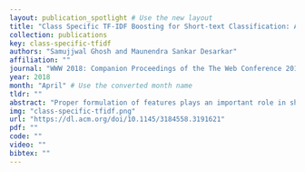 ```yaml
---
layout: publication_spotlight # Use the new layout
title: "Class Specific TF-IDF Boosting for Short-text Classification: Application to Short-texts Generated During Disasters" # Escape quotes in title
collection: publications
key: class-specific-tfidf
authors: "Samujjwal Ghosh and Maunendra Sankar Desarkar"
affiliation: ""
journal: "WWW 2018: Companion Proceedings of the The Web Conference 2018"
year: 2018
month: "April" # Use the converted month name
tldr: ""
abstract: "Proper formulation of features plays an important role in short-text classification tasks as the amount of text available is very little. In literature, Term Frequency - Inverse Document Frequency (TF-IDF) is commonly used to create feature vectors for such tasks. However, TF-IDF formulation does not utilize the class information available in supervised learning. For classification problems, if it is possible to identify terms that can strongly distinguish among classes, then more weight can be given to those terms during feature construction phase. This may result in improved classifier performance with the incorporation of extra class label related information. We propose a supervised feature construction method to classify tweets, based on the actionable information that might be present, posted during different disaster scenarios. Improved classifier performance for such classification tasks can be helpful in the rescue and relief operations. We used three benchmark datasets containing tweets posted during Nepal and Italy earthquakes in 2015 and 2016 respectively. Experimental results show that the proposed method obtains better classification performance on these benchmark datasets."
img: "class-specific-tfidf.png"
url: "https://dl.acm.org/doi/10.1145/3184558.3191621"
pdf: ""
code: ""
video: ""
bibtex: ""
---
```

